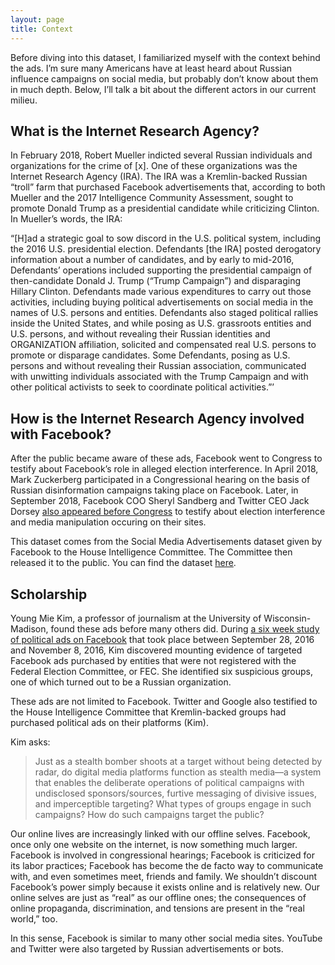 ```yaml
---
layout: page
title: Context
---
```


Before diving into this dataset, I familiarized myself with the context behind the ads. I’m sure many Americans have at least heard about Russian influence campaigns on social media, but probably don’t know about them in much depth. Below, I’ll talk a bit about the different actors in our current milieu.

## What is the Internet Research Agency?

In February 2018, Robert Mueller indicted several Russian individuals and organizations for the crime of [x]. One of these organizations was the Internet Research Agency (IRA). The IRA was a Kremlin-backed Russian “troll” farm that purchased Facebook advertisements that, according to both Mueller and the 2017 Intelligence Community Assessment, sought to promote Donald Trump as a presidential candidate while criticizing Clinton. In Mueller’s words, the IRA:

“[H]ad a strategic goal to sow discord in the U.S. political system, including the 2016 U.S. presidential election. Defendants [the IRA] posted derogatory information about a number of candidates, and by early to mid-2016, Defendants’ operations included supporting the presidential campaign of then-candidate Donald J. Trump (“Trump Campaign”) and disparaging Hillary Clinton. Defendants made various expenditures to carry out those activities, including buying political advertisements on social media in the names of U.S. persons and entities. Defendants also staged political rallies inside the United States, and while posing as U.S. grassroots entities and U.S. persons, and without revealing their Russian identities and ORGANIZATION affiliation, solicited and compensated real U.S. persons to promote or disparage candidates. Some Defendants, posing as U.S. persons and without revealing their Russian association, communicated with unwitting individuals associated with the Trump Campaign and with other political activists to seek to coordinate political activities.”’

## How is the Internet Research Agency involved with Facebook?

After the public became aware of these ads, Facebook went to Congress to testify about Facebook’s role in alleged election interference. In April 2018, Mark Zuckerberg participated in a Congressional hearing on the basis of Russian disinformation campaigns taking place on Facebook. Later, in September 2018, Facebook COO Sheryl Sandberg and Twitter CEO Jack Dorsey [also appeared before Congress](https://www.cnet.com/news/heres-what-facebooks-twitters-apology-tour-to-congress-looked-like-up-close/) to testify about election interference and media manipulation occuring on their sites. 

This dataset comes from the Social Media Advertisements dataset given by Facebook to the House Intelligence Committee. The Committee then released it to the public. You can find the dataset [here](https://intelligence.house.gov/social-media-content/social-media-advertisements.htm).

## Scholarship

Young Mie Kim, a professor of journalism at the University of Wisconsin-Madison, found these ads before many others did. During [a six week study of political ads on Facebook](https://www.tandfonline.com/doi/full/10.1080/10584609.2018.1476425) that took place between September 28, 2016 and November 8, 2016, Kim discovered mounting evidence of targeted Facebook ads purchased by entities that were not registered with the Federal Election Committee, or FEC. She identified six suspicious groups, one of which turned out to be a Russian organization.

These ads are not limited to Facebook. Twitter and Google also testified to the House Intelligence Committee that Kremlin-backed groups had purchased political ads on their platforms (Kim). 

Kim asks:

> Just as a stealth bomber shoots at a target without being detected by radar, do digital media platforms function as stealth media—a system that enables the deliberate operations of political campaigns with undisclosed sponsors/sources, furtive messaging of divisive issues, and imperceptible targeting? What types of groups engage in such campaigns? How do such campaigns target the public?

Our online lives are increasingly linked with our offline selves. Facebook, once only one website on the internet, is now something much larger. Facebook is involved in congressional hearings; Facebook is criticized for its labor practices; Facebook has become the de facto way to communicate with, and even sometimes meet, friends and family. We shouldn’t discount Facebook’s power simply because it exists online and is relatively new. Our online selves are just as “real” as our offline ones; the consequences of online propaganda, discrimination, and tensions are present in the “real world,” too. 

In this sense, Facebook is similar to many other social media sites. YouTube and Twitter were also targeted by Russian advertisements or bots. 
